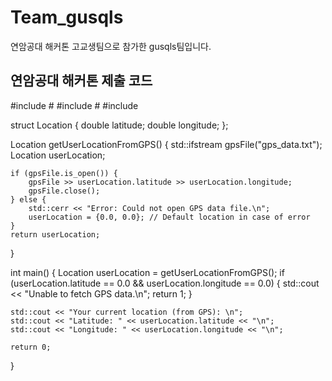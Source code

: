 # Team_gusqls
연암공대 해커톤 고교생팀으로 참가한 gusqls팀입니다.

## 연암공대 해커톤 제출 코드

#include #<iostream>
#include #<fstream>
#include <string>

struct Location {
    double latitude;
    double longitude;
};

Location getUserLocationFromGPS() {
    std::ifstream gpsFile("gps_data.txt");
    Location userLocation;

    if (gpsFile.is_open()) {
        gpsFile >> userLocation.latitude >> userLocation.longitude;
        gpsFile.close();
    } else {
        std::cerr << "Error: Could not open GPS data file.\n";
        userLocation = {0.0, 0.0}; // Default location in case of error
    }
    return userLocation;
}

int main() {
    Location userLocation = getUserLocationFromGPS();
    if (userLocation.latitude == 0.0 && userLocation.longitude == 0.0) {
        std::cout << "Unable to fetch GPS data.\n";
        return 1;
    }

    std::cout << "Your current location (from GPS): \n";
    std::cout << "Latitude: " << userLocation.latitude << "\n";
    std::cout << "Longitude: " << userLocation.longitude << "\n";
    
    return 0;
}

